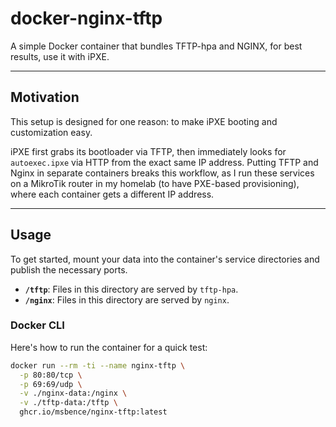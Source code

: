 # docker-nginx-tftp

A simple Docker container that bundles TFTP-hpa and NGINX, for best results, use it with iPXE.

---

## Motivation

This setup is designed for one reason: to make iPXE booting and customization easy.

iPXE first grabs its bootloader via TFTP, then immediately looks for `autoexec.ipxe` via HTTP from the exact same IP address. Putting TFTP and Nginx in separate containers breaks this workflow, as I run these services on a MikroTik router in my homelab (to have PXE-based provisioning), where each container gets a different IP address.

---

## Usage

To get started, mount your data into the container's service directories and publish the necessary ports.

* **`/tftp`**: Files in this directory are served by `tftp-hpa`.
* **`/nginx`**: Files in this directory are served by `nginx`.

### Docker CLI

Here's how to run the container for a quick test:

```bash
docker run --rm -ti --name nginx-tftp \
  -p 80:80/tcp \
  -p 69:69/udp \
  -v ./nginx-data:/nginx \
  -v ./tftp-data:/tftp \
  ghcr.io/msbence/nginx-tftp:latest
```
